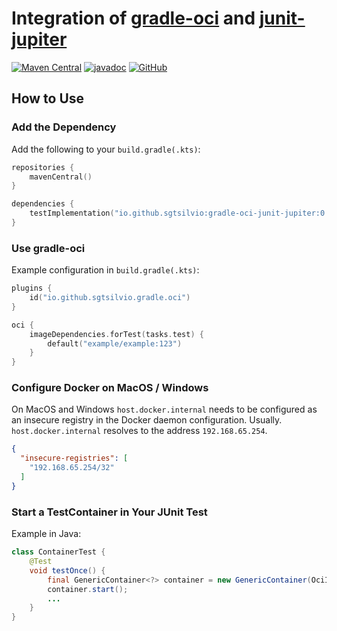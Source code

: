 # Integration of [gradle-oci](https://github.com/sgtsilvio/gradle-oci) and [junit-jupiter](https://github.com/junit-team/junit5/)

[![Maven Central](https://maven-badges.herokuapp.com/maven-central/io.github.sgtsilvio/gradle-oci-junit-jupiter/badge.svg?style=for-the-badge)](https://maven-badges.herokuapp.com/maven-central/io.github.sgtsilvio/gradle-oci-junit-jupiter)
[![javadoc](https://javadoc.io/badge2/io.github.sgtsilvio/gradle-oci-junit-jupiter/javadoc.svg?style=for-the-badge)](https://javadoc.io/doc/io.github.sgtsilvio/gradle-oci-junit-jupiter)
[![GitHub](https://img.shields.io/github/license/sgtsilvio/gradle-oci-junit-jupiter?color=brightgreen&style=for-the-badge)](LICENSE)

## How to Use

### Add the Dependency

Add the following to your `build.gradle(.kts)`:

```kotlin
repositories {
    mavenCentral()
}

dependencies {
    testImplementation("io.github.sgtsilvio:gradle-oci-junit-jupiter:0.1.0")
}
```

### Use gradle-oci

Example configuration in `build.gradle(.kts)`:

```kotlin
plugins {
    id("io.github.sgtsilvio.gradle.oci")
}

oci {
    imageDependencies.forTest(tasks.test) {
        default("example/example:123")
    }
}
```

### Configure Docker on MacOS / Windows

On MacOS and Windows `host.docker.internal` needs to be configured as an insecure registry in the Docker daemon configuration.
Usually. `host.docker.internal` resolves to the address `192.168.65.254`.

```json
{
  "insecure-registries": [
    "192.168.65.254/32"
  ]
}
```

### Start a TestContainer in Your JUnit Test

Example in Java:

```java
class ContainerTest {
    @Test
    void testOnce() {
        final GenericContainer<?> container = new GenericContainer(OciImages.getImageName("example/example:123"));
        container.start();
        ...
    }
}
```
